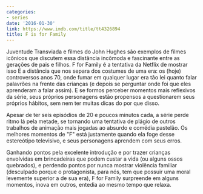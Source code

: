 ```yaml
---
categories:
- series
date: '2016-01-30'
link: https://www.imdb.com/title/tt4326894
title: F is for Family
---
```


Juventude Transviada e filmes do John Hughes são exemplos de filmes icônicos que discutem essa distância incômoda e fascinante entre as gerações de pais e filhos. F for Family é a tentativa da Netflix de mostrar isso E a distância que nos separa dos costumes de uma era: os (hoje) controversos anos 70, onde fumar em qualquer lugar era tão lei quanto falar palavrões na frente das crianças (e depois se perguntar onde foi que eles aprenderam a falar assim). E se formos perceber momentos mais reflexivos da série, seus próprios personagens estão propensos a questionarem seus próprios hábitos, sem nem ter muitas dicas do por que disso.

Apesar de ter seis episódios de 20 e poucos minutos cada, a série perde ritmo lá pela metade, se tornando uma tentativa de plágio de outros trabalhos de animação mais jogadas ao absurdo e comédia pastelão. Os melhores momentos de "F" está justamente quando ela foge desse estereótipo televisivo, e seus personagens aprendem com seus erros.

Ganhando pontos pela excelente introdução e por trazer crianças envolvidas em brincadeiras que podem custar a vida (ou alguns ossos quebrados), e perdendo pontos por nunca mostrar violência familiar (desculpado porque o protagonista, para nós, tem que possuir uma moral levemente superior a de sua era), F for Family surpreende em alguns momentos, inova em outros, entedia ao mesmo tempo que relaxa.